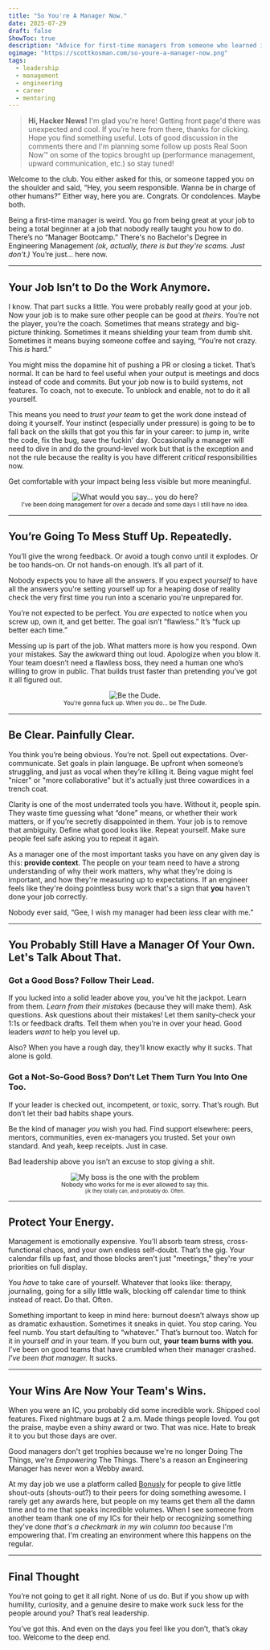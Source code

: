 ```yaml
---
title: "So You're A Manager Now."
date: 2025-07-29
draft: false
ShowToc: true
description: "Advice for first-time managers from someone who learned it the hard way, cleaned it up, and passed it on."
ogimage: "https://scottkosman.com/so-youre-a-manager-now.png"
tags:
  - leadership
  - management
  - engineering
  - career
  - mentoring
---
```


> **Hi, Hacker News!** I'm glad you're here! Getting front page'd there was unexpected and cool. If you’re here from there, thanks for clicking. Hope you find something useful. Lots of good discussion in the comments there and I'm planning some follow up posts Real Soon Now™ on some of the topics brought up (performance management, upward communication, etc.) so stay tuned!

Welcome to the club. You either asked for this, or someone tapped you on the shoulder and said, “Hey, you seem responsible. Wanna be in charge of other humans?” Either way, here you are. Congrats. Or condolences. Maybe both.

Being a first-time manager is weird. You go from being great at your job to being a total beginner at a job that nobody really taught you how to do. There’s no “Manager Bootcamp.” There's no Bachelor's Degree in Engineering Management _(ok, actually, there is but they're scams. Just don't.)_ You’re just… here now.

---

## Your Job Isn’t to Do the Work Anymore.

I know. That part sucks a little. You were probably really good at your job. Now your job is to make sure other people can be good at *theirs*. You’re not the player, you’re the coach. Sometimes that means strategy and big-picture thinking. Sometimes it means shielding your team from dumb shit. Sometimes it means buying someone coffee and saying, “You’re not crazy. This *is* hard.”

You might miss the dopamine hit of pushing a PR or closing a ticket. That’s normal. It can be hard to feel useful when your output is meetings and docs instead of code and commits. But your job now is to build systems, not features. To coach, not to execute. To unblock and enable, not to do it all yourself.

This means you need to _trust your team_ to get the work done instead of doing it yourself. Your instinct (especially under pressure) is going to be to fall back on the skills that got you this far in your career: to jump in, write the code, fix the bug, save the fuckin' day. Occasionally a manager will need to dive in and do the ground-level work but that is the exception and not the rule because the reality is you have different _critical_ responsibilities now. 

Get comfortable with your impact being less visible but more meaningful.

<center><img alt="What would you say... you do here?" src="https://media2.giphy.com/media/v1.Y2lkPTc5MGI3NjExanF2NHJiNXkxMGRjcWcyNXE1M2p1OG1sa3Zza3FlY2p5NWtqOXcybiZlcD12MV9pbnRlcm5hbF9naWZfYnlfaWQmY3Q9Zw/ToMjGpJ1lQiQarAftaU/giphy.gif"></center>

<center><small>I've been doing management for over a decade and some days I still have no idea.</small></center>

---

## You’re Going To Mess Stuff Up. Repeatedly.

You’ll give the wrong feedback. Or avoid a tough convo until it explodes. Or be too hands-on. Or not hands-on enough. It’s all part of it.

Nobody expects you to have all the answers. If you expect _yourself_ to have all the answers you're setting yourself up for a heaping dose of reality check the very first time you run into a scenario you're unprepared for. 

You’re not expected to be perfect. You *are* expected to notice when you screw up, own it, and get better. The goal isn’t “flawless.” It’s “fuck up better each time.”

Messing up is part of the job. What matters more is how you respond. Own your mistakes. Say the awkward thing out loud. Apologize when you blow it. Your team doesn’t need a flawless boss, they need a human one who’s willing to grow in public. That builds trust faster than pretending you’ve got it all figured out.

<center><img alt="Be the Dude." src="https://media2.giphy.com/media/v1.Y2lkPTc5MGI3NjExNXFjaGp6YmRvdWE5anR4Nzl3dmZmdWx0cTFqN3hpN200ejg4eGMzNSZlcD12MV9pbnRlcm5hbF9naWZfYnlfaWQmY3Q9Zw/bqalUGFYfyHzW/giphy.gif"></center>

<center><small>You're gonna fuck up. When you do... be The Dude.</small></center>

---

## Be Clear. Painfully Clear.

You think you’re being obvious. You’re not. Spell out expectations. Over-communicate. Set goals in plain language. Be upfront when someone’s struggling, and just as vocal when they’re killing it. Being vague might feel "nicer" or "more collaborative" but it's actually just three cowardices in a trench coat.

Clarity is one of the most underrated tools you have. Without it, people spin. They waste time guessing what “done” means, or whether their work matters, or if you’re secretly disappointed in them. Your job is to remove that ambiguity. Define what good looks like. Repeat yourself. Make sure people feel safe asking you to repeat it again.

As a manager one of the most important tasks you have on any given day is this: **provide context**. The people on your team need to have a strong understanding of why their work matters, why what they're doing is important, and how they're measuring up to expectations. If an engineer feels like they're doing pointless busy work that's a sign that **you** haven't done your job correctly. 

Nobody ever said, “Gee, I wish my manager had been *less* clear with me.”

---

## You Probably Still Have a Manager Of Your Own. Let's Talk About That.

### Got a Good Boss? Follow Their Lead.

If you lucked into a solid leader above you, you’ve hit the jackpot. Learn from them. _Learn from their mistakes_ (because they will make them). Ask questions. Ask questions about their mistakes! Let them sanity-check your 1:1s or feedback drafts. Tell them when you’re in over your head. Good leaders *want* to help you level up.

Also? When you have a rough day, they’ll know exactly why it sucks. That alone is gold.

### Got a Not-So-Good Boss? Don’t Let Them Turn You Into One Too.

If your leader is checked out, incompetent, or toxic, sorry. That’s rough. But don’t let their bad habits shape yours.

Be the kind of manager *you* wish you had. Find support elsewhere: peers, mentors, communities, even ex-managers you trusted. Set your own standard. And yeah, keep receipts. Just in case.

Bad leadership above you isn’t an excuse to stop giving a shit.

<center><img src="https://media2.giphy.com/media/v1.Y2lkPTc5MGI3NjExa2hkNjFoM3VpMjd5anhkMHl0Y2d1anZseWJoZmJqajJleWJtOG94ZyZlcD12MV9pbnRlcm5hbF9naWZfYnlfaWQmY3Q9Zw/gdWu0t5imxLXcpSMks/giphy.gif" alt="My boss is the one with the problem"></center>

<center><small>Nobody who works for me is ever allowed to say this.</small></center>

<center><small><small>j/k they totally can, and probably do. Often.</small></small></center>

---

## Protect Your Energy.

Management is emotionally expensive. You’ll absorb team stress, cross-functional chaos, and your own endless self-doubt. That’s the gig. Your calendar fills up fast, and those blocks aren't just "meetings," they're your priorities on full display.

You *have* to take care of yourself. Whatever that looks like: therapy, journaling, going for a silly little walk, blocking off calendar time to think instead of react. Do that. Often.

Something important to keep in mind here: burnout doesn’t always show up as dramatic exhaustion. Sometimes it sneaks in quiet. You stop caring. You feel numb. You start defaulting to “whatever.” That’s burnout too. Watch for it in yourself _and_ in your team. If you burn out, **your team burns with you.** I've been on good teams that have crumbled when their manager crashed. _I've been that manager._ It sucks.

---

## Your Wins Are Now Your Team's Wins.

When you were an IC, you probably did some incredible work. Shipped cool features. Fixed nightmare bugs at 2 a.m. Made things people loved. You got the praise, maybe even a shiny award or two. That was nice. Hate to break it to you but those days are over.

Good managers don't get trophies because we're no longer Doing The Things, we're _Empowering_ The Things. There's a reason an Engineering Manager has never won a Webby award. 

At my day job we use a platform called <a href="https://bonusly.com/">Bonusly</a> for people to give little shout-outs (shouts-out?) to their peers for doing something awesome. I rarely get any awards here, but people on my teams get them all the damn time and to me that speaks incredible volumes. When I see someone from another team thank one of my ICs for their help or recognizing something they've done _that's a checkmark in my win column too_ because I'm empowering that. I'm creating an environment where this happens on the regular.

---

## Final Thought

You’re not going to get it all right. None of us do. But if you show up with humility, curiosity, and a genuine desire to make work suck less for the people around you? That’s real leadership.

You’ve got this. And even on the days you feel like you don’t, that’s okay too. Welcome to the deep end. 